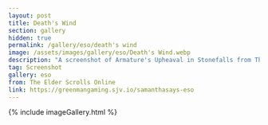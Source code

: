 ```yaml
---
layout: post
title: Death's Wind
section: gallery
hidden: true
permalink: /gallery/eso/death's wind
image: /assets/images/gallery/eso/Death's Wind.webp
description: "A screenshot of Armature's Upheaval in Stonefalls from The Elder Scrolls Online, taken by Samantha Says."
tag: Screenshot
gallery: eso
from: The Elder Scrolls Online
link: https://greenmangaming.sjv.io/samanthasays-eso
---
```

{% include imageGallery.html %}